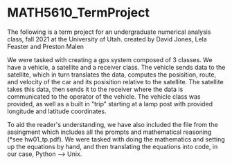 # MATH5610_TermProject

The following is a term project for an undergraduate numerical analysis class, fall 2021 at the University of Utah. 
created by David Jones, Lela Feaster and Preston Malen

We were tasked with creating a gps system composed of 3 classes. We have a vehicle, a satellite and a receiver class. The vehicle sends data to the satellite,
which in turn translates the data, computes the posisition, route, and velocity of the car and its posisition relative to the satellite. The satellite takes this data, then sends
it to the receiver where the data is communicated to the operator of the vehicle. The vehicle class was provided, as well as a built in "trip" starting at a lamp post with provided
longitude and latitude coordinates.

To aid the reader's understanding, we have also included the file from the assingment which includes all the prompts and mathematical reasoning (*see hw01_tp.pdf). We were tasked with doing the mathematics
and setting up the equations by hand, and then translating the equations into code, in our case, Python --> Unix.

